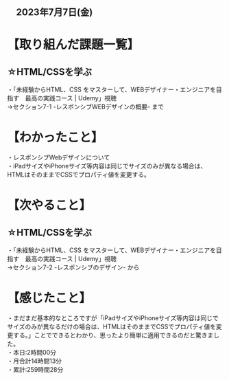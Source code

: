 ## 　2023年7月7日(金)
# 【取り組んだ課題一覧】
## ☆HTML/CSSを学ぶ
・「未経験からHTML、CSS をマスターして、WEBデザイナー・エンジニアを目指す　最高の実践コース | Udemy」視聴<br>
→セクション7-1 -レスポンシブWEBデザインの概要- まで<br>
# 【わかったこと】
・レスポンシブWebデザインについて<br>
・iPadサイズやiPhoneサイズ等内容は同じでサイズのみが異なる場合は、HTMLはそのままでCSSでプロパティ値を変更する。<br>
# 【次やること】
## ☆HTML/CSSを学ぶ
・「未経験からHTML、CSS をマスターして、WEBデザイナー・エンジニアを目指す　最高の実践コース | Udemy」視聴<br>
→セクション7-2 -レスポンシブのデザイン- から<br>
# 【感じたこと】
・まだまだ基本的なところですが「iPadサイズやiPhoneサイズ等内容は同じでサイズのみが異なるだけの場合は、HTMLはそのままでCSSでプロパティ値を変更する。」ことでできるとわかり、思ったより簡単に適用できるのだと驚きました。<br>
・本日:2時間00分<br>
・月合計14時間13分<br>
・累計:259時間28分
